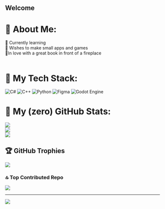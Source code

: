## Welcome

# 💫 About Me:
👯 Currently learning <br> 🔭 Wishes to make small apps and games  <br>🍂In love with a great book in front of a fireplace  <br><br>


# 🎀 My Tech Stack:
![C#](https://img.shields.io/badge/c%23-%23239120.svg?style=for-the-badge&logo=csharp&logoColor=white) ![C++](https://img.shields.io/badge/c++-%2300599C.svg?style=for-the-badge&logo=c%2B%2B&logoColor=white) ![Python](https://img.shields.io/badge/python-3670A0?style=for-the-badge&logo=python&logoColor=ffdd54) ![Figma](https://img.shields.io/badge/figma-%23F24E1E.svg?style=for-the-badge&logo=figma&logoColor=white) ![Godot Engine](https://img.shields.io/badge/GODOT-%23FFFFFF.svg?style=for-the-badge&logo=godot-engine)
# 🧸 My (zero) GitHub Stats:
![](https://github-readme-stats.vercel.app/api?username=Amethye&theme=rose&hide_border=false&include_all_commits=false&count_private=false)<br/>
![](https://nirzak-streak-stats.vercel.app/?user=Amethye&theme=rose&hide_border=false)<br/>
![](https://github-readme-stats.vercel.app/api/top-langs/?username=Amethye&theme=rose&hide_border=false&include_all_commits=false&count_private=false&layout=compact)



## 🏆 GitHub Trophies
![](https://github-profile-trophy.vercel.app/?username=amethye&theme=catppuccin_latte&no-frame=true&no-bg=false&margin-w=4)

### 🔝 Top Contributed Repo
![](https://github-contributor-stats.vercel.app/api?username=amethye&limit=5&theme=rose_pine&combine_all_yearly_contributions=true)

---
[![](https://visitcount.itsvg.in/api?id=amethye&icon=0&color=10)](https://visitcount.itsvg.in)

<!-- Proudly created with GPRM ( https://gprm.itsvg.in ) -->
